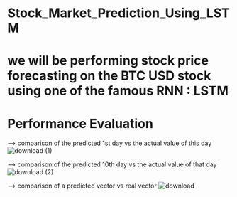 # Stock_Market_Prediction_Using_LSTM
 # we will be performing stock price forecasting on the BTC USD stock using one of the famous RNN : LSTM



# Performance Evaluation

--> comparison of the predicted 1st day vs the actual value of this day
![download (1)](https://user-images.githubusercontent.com/97952352/152638511-11add7f8-9426-4d40-94a2-6c765613468c.png)

--> comparison of the predicted 10th day vs the actual value of that day
![download (2)](https://user-images.githubusercontent.com/97952352/152638514-b3d093f3-ed81-492d-b3a1-7072b18f923b.png)

--> comparison of a predicted vector vs real vector
![download](https://user-images.githubusercontent.com/97952352/152638515-27c71c98-2ec4-48f0-a089-1b34f931ac74.png)
